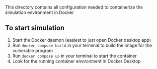 This directory contains all configuration needed to containerize the simulation environment in Docker

## To start simulation
1. Start the Docker daemon (easiest to just open Docker desktop app)
2. Run `docker compose build` in your terminal to build the image for the vulnerable program
3. Run `docker compose up` in your terminal to start the container
4. Look for the running container environment in Docker Desktop
